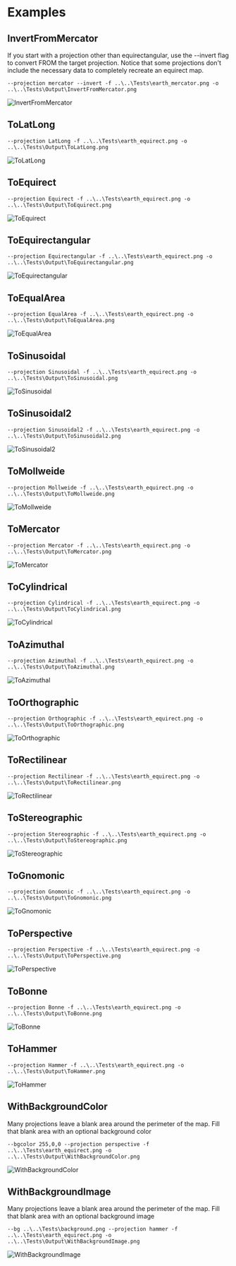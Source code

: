 # Examples

## InvertFromMercator

If you start with a projection other than equirectangular, use the --invert flag to convert FROM the target projection. Notice that some projections don't include the necessary data to completely recreate an equirect map.

`--projection mercator --invert -f ..\..\Tests\earth_mercator.png -o ..\..\Tests\Output\InvertFromMercator.png`

![InvertFromMercator](https://github.com/PeteMichaud/MapProjectorStudio/blob/master/MapProjectorCLI/Tests/Output/InvertFromMercator.png)


## ToLatLong



`--projection LatLong -f ..\..\Tests\earth_equirect.png -o ..\..\Tests\Output\ToLatLong.png`

![ToLatLong](https://github.com/PeteMichaud/MapProjectorStudio/blob/master/MapProjectorCLI/Tests/Output/ToLatLong.png)


## ToEquirect



`--projection Equirect -f ..\..\Tests\earth_equirect.png -o ..\..\Tests\Output\ToEquirect.png`

![ToEquirect](https://github.com/PeteMichaud/MapProjectorStudio/blob/master/MapProjectorCLI/Tests/Output/ToEquirect.png)


## ToEquirectangular



`--projection Equirectangular -f ..\..\Tests\earth_equirect.png -o ..\..\Tests\Output\ToEquirectangular.png`

![ToEquirectangular](https://github.com/PeteMichaud/MapProjectorStudio/blob/master/MapProjectorCLI/Tests/Output/ToEquirectangular.png)


## ToEqualArea



`--projection EqualArea -f ..\..\Tests\earth_equirect.png -o ..\..\Tests\Output\ToEqualArea.png`

![ToEqualArea](https://github.com/PeteMichaud/MapProjectorStudio/blob/master/MapProjectorCLI/Tests/Output/ToEqualArea.png)


## ToSinusoidal



`--projection Sinusoidal -f ..\..\Tests\earth_equirect.png -o ..\..\Tests\Output\ToSinusoidal.png`

![ToSinusoidal](https://github.com/PeteMichaud/MapProjectorStudio/blob/master/MapProjectorCLI/Tests/Output/ToSinusoidal.png)


## ToSinusoidal2



`--projection Sinusoidal2 -f ..\..\Tests\earth_equirect.png -o ..\..\Tests\Output\ToSinusoidal2.png`

![ToSinusoidal2](https://github.com/PeteMichaud/MapProjectorStudio/blob/master/MapProjectorCLI/Tests/Output/ToSinusoidal2.png)


## ToMollweide



`--projection Mollweide -f ..\..\Tests\earth_equirect.png -o ..\..\Tests\Output\ToMollweide.png`

![ToMollweide](https://github.com/PeteMichaud/MapProjectorStudio/blob/master/MapProjectorCLI/Tests/Output/ToMollweide.png)


## ToMercator



`--projection Mercator -f ..\..\Tests\earth_equirect.png -o ..\..\Tests\Output\ToMercator.png`

![ToMercator](https://github.com/PeteMichaud/MapProjectorStudio/blob/master/MapProjectorCLI/Tests/Output/ToMercator.png)


## ToCylindrical



`--projection Cylindrical -f ..\..\Tests\earth_equirect.png -o ..\..\Tests\Output\ToCylindrical.png`

![ToCylindrical](https://github.com/PeteMichaud/MapProjectorStudio/blob/master/MapProjectorCLI/Tests/Output/ToCylindrical.png)


## ToAzimuthal



`--projection Azimuthal -f ..\..\Tests\earth_equirect.png -o ..\..\Tests\Output\ToAzimuthal.png`

![ToAzimuthal](https://github.com/PeteMichaud/MapProjectorStudio/blob/master/MapProjectorCLI/Tests/Output/ToAzimuthal.png)


## ToOrthographic



`--projection Orthographic -f ..\..\Tests\earth_equirect.png -o ..\..\Tests\Output\ToOrthographic.png`

![ToOrthographic](https://github.com/PeteMichaud/MapProjectorStudio/blob/master/MapProjectorCLI/Tests/Output/ToOrthographic.png)


## ToRectilinear



`--projection Rectilinear -f ..\..\Tests\earth_equirect.png -o ..\..\Tests\Output\ToRectilinear.png`

![ToRectilinear](https://github.com/PeteMichaud/MapProjectorStudio/blob/master/MapProjectorCLI/Tests/Output/ToRectilinear.png)


## ToStereographic



`--projection Stereographic -f ..\..\Tests\earth_equirect.png -o ..\..\Tests\Output\ToStereographic.png`

![ToStereographic](https://github.com/PeteMichaud/MapProjectorStudio/blob/master/MapProjectorCLI/Tests/Output/ToStereographic.png)


## ToGnomonic



`--projection Gnomonic -f ..\..\Tests\earth_equirect.png -o ..\..\Tests\Output\ToGnomonic.png`

![ToGnomonic](https://github.com/PeteMichaud/MapProjectorStudio/blob/master/MapProjectorCLI/Tests/Output/ToGnomonic.png)


## ToPerspective



`--projection Perspective -f ..\..\Tests\earth_equirect.png -o ..\..\Tests\Output\ToPerspective.png`

![ToPerspective](https://github.com/PeteMichaud/MapProjectorStudio/blob/master/MapProjectorCLI/Tests/Output/ToPerspective.png)


## ToBonne



`--projection Bonne -f ..\..\Tests\earth_equirect.png -o ..\..\Tests\Output\ToBonne.png`

![ToBonne](https://github.com/PeteMichaud/MapProjectorStudio/blob/master/MapProjectorCLI/Tests/Output/ToBonne.png)


## ToHammer



`--projection Hammer -f ..\..\Tests\earth_equirect.png -o ..\..\Tests\Output\ToHammer.png`

![ToHammer](https://github.com/PeteMichaud/MapProjectorStudio/blob/master/MapProjectorCLI/Tests/Output/ToHammer.png)


## WithBackgroundColor

Many projections leave a blank area around the perimeter of the map. Fill that blank area with an optional background color

`--bgcolor 255,0,0 --projection perspective -f ..\..\Tests\earth_equirect.png -o ..\..\Tests\Output\WithBackgroundColor.png`

![WithBackgroundColor](https://github.com/PeteMichaud/MapProjectorStudio/blob/master/MapProjectorCLI/Tests/Output/WithBackgroundColor.png)


## WithBackgroundImage

Many projections leave a blank area around the perimeter of the map. Fill that blank area with an optional background image

`--bg ..\..\Tests\background.png --projection hammer -f ..\..\Tests\earth_equirect.png -o ..\..\Tests\Output\WithBackgroundImage.png`

![WithBackgroundImage](https://github.com/PeteMichaud/MapProjectorStudio/blob/master/MapProjectorCLI/Tests/Output/WithBackgroundImage.png)



